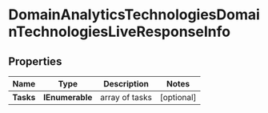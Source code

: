 # DomainAnalyticsTechnologiesDomainTechnologiesLiveResponseInfo


## Properties

| Name | Type | Description | Notes |
|------------ | ------------- | ------------- | -------------|
**Tasks** | **IEnumerable<DomainAnalyticsTechnologiesDomainTechnologiesLiveTaskInfo>** | array of tasks |[optional]|